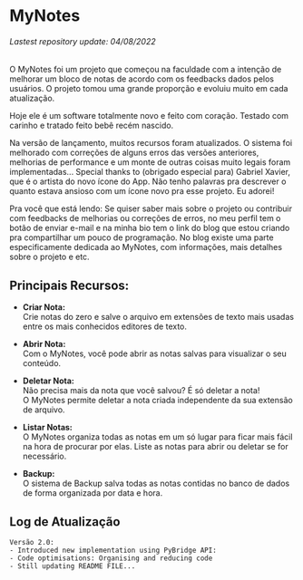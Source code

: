 # MyNotes
###### Lastest repository update: 04/08/2022

O MyNotes foi um projeto que começou na faculdade com a intenção de melhorar um bloco de notas de acordo com os feedbacks dados pelos usuários. O projeto tomou uma grande proporção e evoluiu muito em cada atualização.

Hoje ele é um software totalmente novo e feito com coração. Testado com carinho e tratado feito bebê recém nascido.

Na versão de lançamento, muitos recursos foram atualizados. O sistema foi melhorado com correções de alguns erros das versões anteriores, melhorias de performance e um monte de outras coisas muito legais foram implementadas...
Special thanks to (obrigado especial para) Gabriel Xavier, que é o artista do novo ícone do App. Não tenho palavras pra descrever o quanto estava ansioso com um ícone novo pra esse projeto. Eu adorei!

Pra você que está lendo: Se quiser saber mais sobre o projeto ou contribuir com feedbacks de melhorias ou correções de erros, no meu perfil tem o botão de enviar e-mail e na minha bio tem o link do blog que estou criando pra compartilhar um pouco de programação. No blog existe uma parte especificamente dedicada ao MyNotes, com informações, mais detalhes sobre o projeto e etc.

## Principais Recursos:

* **Criar Nota:**
<br> Crie notas do zero e salve o arquivo em extensões de texto mais usadas entre os mais conhecidos editores de texto.

* **Abrir Nota:**
<br> Com o MyNotes, você pode abrir as notas salvas para visualizar o seu conteúdo.

* **Deletar Nota:**
<br> Não precisa mais da nota que você salvou? É só deletar a nota!
<br> O MyNotes permite deletar a nota criada independente da sua extensão de arquivo.

* **Listar Notas:**
<br> O MyNotes organiza todas as notas em um só lugar para ficar mais fácil na hora de procurar por elas. Liste as notas para abrir ou deletar se for necessário.

* **Backup:**
<br> O sistema de Backup salva todas as notas contidas no banco de dados de forma organizada por data e hora.

## Log de Atualização

```
Versão 2.0:
- Introduced new implementation using PyBridge API:
- Code optimisations: Organising and reducing code
- Still updating README FILE...

```